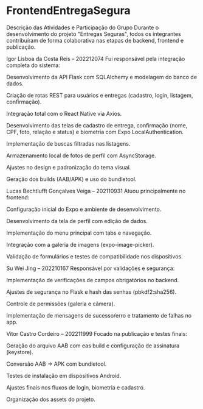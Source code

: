 # FrontendEntregaSegura

Descrição das Atividades e Participação do Grupo
Durante o desenvolvimento do projeto "Entregas Seguras", todos os integrantes contribuíram de forma colaborativa nas etapas de backend, frontend e publicação.

Igor Lisboa da Costa Reis – 202212074
Fui responsável pela integração completa do sistema:

Desenvolvimento da API Flask com SQLAlchemy e modelagem do banco de dados.

Criação de rotas REST para usuários e entregas (cadastro, login, listagem, confirmação).

Integração total com o React Native via Axios.

Desenvolvimento das telas de cadastro de entrega, confirmação (nome, CPF, foto, relação e status) e biometria com Expo LocalAuthentication.

Implementação de buscas filtradas nas listagens.

Armazenamento local de fotos de perfil com AsyncStorage.

Ajustes no design e padronização do tema visual.

Geração dos builds (AAB/APK) e uso do bundletool.

Lucas Bechtlufft Gonçalves Veiga – 202110931
Atuou principalmente no frontend:

Configuração inicial do Expo e ambiente de desenvolvimento.

Desenvolvimento da tela de perfil com edição de dados.

Implementação do menu principal com tabs e navegação.

Integração com a galeria de imagens (expo-image-picker).

Validação de formulários e testes de compatibilidade nos dispositivos.

Su Wei Jing – 202210167
Responsável por validações e segurança:

Implementação de verificações de campos obrigatórios no backend.

Ajustes de segurança no Flask e hash das senhas (pbkdf2:sha256).

Controle de permissões (galeria e câmera).

Implementação de mensagens de sucesso/erro e tratamento de falhas no app.

Vitor Castro Cordeiro – 202211999
Focado na publicação e testes finais:

Geração do arquivo AAB com eas build e configuração de assinatura (keystore).

Conversão AAB → APK com bundletool.

Testes de instalação em dispositivos Android.

Ajustes finais nos fluxos de login, biometria e cadastro.

Organização dos assets do projeto.
